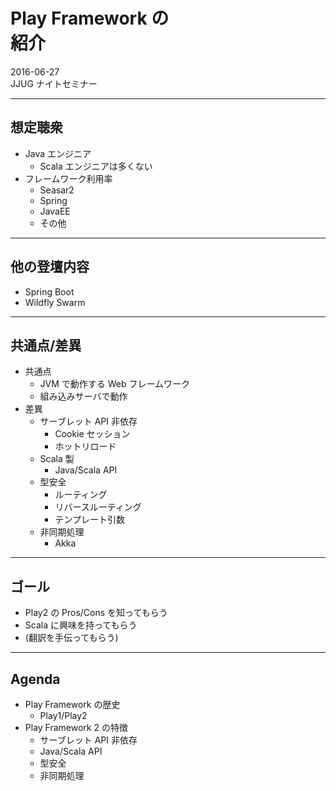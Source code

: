 # Play Framework の<br/>紹介

2016-06-27<br/>
JJUG ナイトセミナー

---
## 想定聴衆
- Java エンジニア
  - Scala エンジニアは多くない
- フレームワーク利用率
  - Seasar2
  - Spring
  - JavaEE
  - その他

---
## 他の登壇内容
- Spring Boot
- Wildfly Swarm

---
## 共通点/差異
- 共通点
  - JVM で動作する Web フレームワーク
  - 組み込みサーバで動作
- 差異
  - サーブレット API 非依存
    - Cookie セッション
    - ホットリロード
  - Scala 製
    - Java/Scala API
  - 型安全
    - ルーティング
    - リバースルーティング
    - テンプレート引数
  - 非同期処理
    - Akka

---
## ゴール
- Play2 の Pros/Cons を知ってもらう
- Scala に興味を持ってもらう
- (翻訳を手伝ってもらう)

---
## Agenda
- Play Framework の歴史
  - Play1/Play2
- Play Framework 2 の特徴
  - サーブレット API 非依存
  - Java/Scala API
  - 型安全
  - 非同期処理